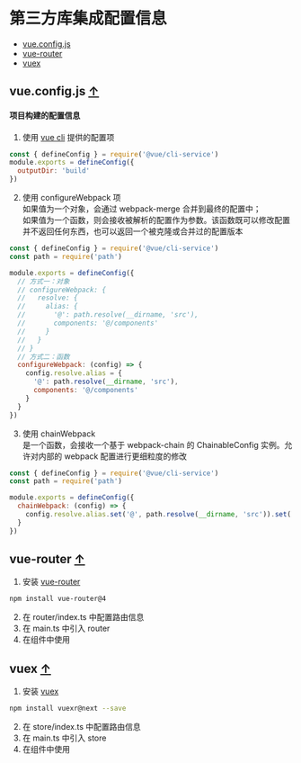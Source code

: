 # 第三方库集成配置信息

- [vue.config.js](#vue.config.js)
- [vue-router](#vue-router)
- [vuex](#vuex)

## vue.config.js [↑](#第三方库集成配置信息)

#### 项目构建的配置信息

1. 使用 [vue cli](https://cli.vuejs.org/zh/config/ 'vue cli') 提供的配置项

```javascript
const { defineConfig } = require('@vue/cli-service')
module.exports = defineConfig({
  outputDir: 'build'
})
```

2. 使用 configureWebpack 项  
   如果值为一个对象，会通过 webpack-merge 合并到最终的配置中；  
   如果值为一个函数，则会接收被解析的配置作为参数。该函数既可以修改配置并不返回任何东西，也可以返回一个被克隆或合并过的配置版本

```javascript
const { defineConfig } = require('@vue/cli-service')
const path = require('path')

module.exports = defineConfig({
  // 方式一：对象
  // configureWebpack: {
  //   resolve: {
  //     alias: {
  //       '@': path.resolve(__dirname, 'src'),
  //       components: '@/components'
  //     }
  //   }
  // }
  // 方式二：函数
  configureWebpack: (config) => {
    config.resolve.alias = {
      '@': path.resolve(__dirname, 'src'),
      components: '@/components'
    }
  }
})
```

3. 使用 chainWebpack  
   是一个函数，会接收一个基于 webpack-chain 的 ChainableConfig 实例。允许对内部的 webpack 配置进行更细粒度的修改

```javascript
const { defineConfig } = require('@vue/cli-service')
const path = require('path')

module.exports = defineConfig({
  chainWebpack: (config) => {
    config.resolve.alias.set('@', path.resolve(__dirname, 'src')).set('components', '@/components')
  }
})
```

## vue-router [↑](#第三方库集成配置信息)

1. 安装 [vue-router](https://router.vuejs.org/zh/guide/ 'vue-router')

```bash
npm install vue-router@4
```

2. 在 router/index.ts 中配置路由信息
3. 在 main.ts 中引入 router
4. 在组件中使用

## vuex [↑](#第三方库集成配置信息)

1. 安装 [vuex](https://vuex.vuejs.org/zh/guide/ 'vuex')

```bash
npm install vuexr@next --save
```

2. 在 store/index.ts 中配置路由信息
3. 在 main.ts 中引入 store
4. 在组件中使用
